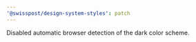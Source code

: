 ```yaml
---
'@swisspost/design-system-styles': patch
---
```


Disabled automatic browser detection of the dark color scheme.
